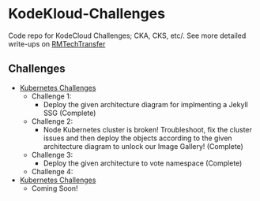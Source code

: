 # KodeKloud-Challenges
Code repo for KodeCloud Challenges; CKA, CKS, etc/. See more detailed write-ups on [RMTechTransfer](https://rmtechtransfer.com/)

## Challenges
- [Kubernetes Challenges](https://kodekloud.com/courses/kubernetes-challenges/)
    - Challenge 1: 
        - Deploy the given architecture diagram for implmenting a Jekyll SSG (Complete)
    - Challenge 2: 
        - Node Kubernetes cluster is broken! Troubleshoot, fix the cluster issues and then deploy the objects according to the given architecture diagram to unlock our Image Gallery! (Complete)
    - Challenge 3: 
        - Deploy the given architecture to vote namespace (Complete)
    - Challenge 4: 
- [Kubernetes Challenges](https://kodekloud.com/courses/cks-challenges/)
    - Coming Soon!

